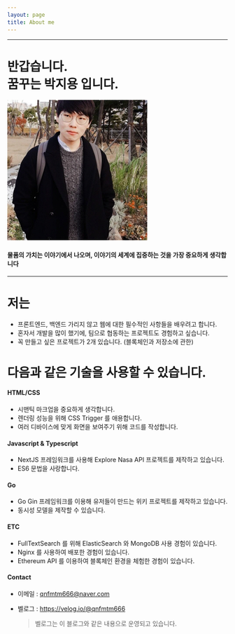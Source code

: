 ```yaml
---
layout: page
title: About me
---
```


---

<h1> 반갑습니다.  <br/> 꿈꾸는 박지용 입니다.</h1>

<img class="post-image-center" src="/assets/img/profile.png" alt="테마선택"/>

#### 물품의 가치는 이야기에서 나오며, 이야기의 세계에 집중하는 것을 가장 중요하게 생각합니다

---

# 저는

- 프론트엔드, 백엔드 가리지 않고 웹에 대한 필수적인 사항들을 배우려고 합니다.
- 혼자서 개발을 많이 했기에, 팀으로 협동하는 프로젝트도 경험하고 싶습니다.
- 꼭 만들고 싶은 프로젝트가 2개 있습니다. (블록체인과 저장소에 관한)

# 다음과 같은 기술을 사용할 수 있습니다.

#### HTML/CSS

- 시맨틱 마크업을 중요하게 생각합니다.
- 렌더링 성능을 위해 CSS Trigger 를 애용합니다.
- 여러 디바이스에 맞게 화면을 보여주기 위해 코드를 작성합니다.

#### Javascript & Typescript

- NextJS 프레임워크를 사용해 Explore Nasa API 프로젝트를 제작하고 있습니다.
- ES6 문법을 사랑합니다.

#### Go

- Go Gin 프레임워크를 이용해 유저들이 만드는 위키 프로젝트를 제작하고 있습니다.
- 동시성 모델을 제작할 수 있습니다.

#### ETC

- FullTextSearch 를 위해 ElasticSearch 와 MongoDB 사용 경험이 있습니다.
- Nginx 를 사용하여 배포한 경험이 있습니다.
- Ethereum API 를 이용하여 블록체인 환경을 체험한 경험이 있습니다.

#### Contact

- 이메일 : qnfmtm666@naver.com
- 벨로그 : <https://velog.io/@qnfmtm666>

  > 벨로그는 이 블로그와 같은 내용으로 운영되고 있습니다.

